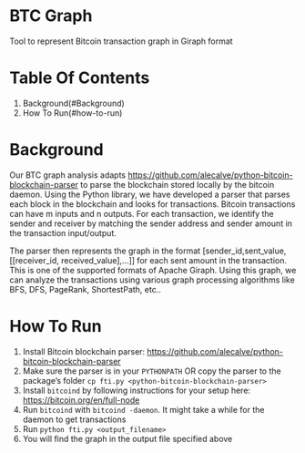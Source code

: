 # BTC Graph
Tool to represent Bitcoin transaction graph in Giraph format 

# Table Of Contents
1. Background(#Background)
2. How To Run(#how-to-run)


# Background
Our BTC graph analysis adapts https://github.com/alecalve/python-bitcoin-blockchain-parser to parse the blockchain stored locally by the bitcoin daemon. Using the Python library, we have developed a parser that parses each block in the blockchain and looks for transactions. Bitcoin transactions can have m inputs and n outputs. For each transaction, we identify the sender and receiver by matching the sender address and sender amount in the transaction input/output.

The parser then represents the graph in the format 
[sender_id,sent_value,[[receiver_id, received_value],...]] 
for each sent amount in the transaction. This is one of the supported formats of Apache Giraph. Using this graph, we can analyze the transactions using various graph processing algorithms like BFS, DFS, PageRank, ShortestPath, etc.. 

# How To Run
1. Install Bitcoin blockchain parser: https://github.com/alecalve/python-bitcoin-blockchain-parser
2. Make sure the parser is in your `PYTHONPATH` OR copy the parser to the package’s folder `cp fti.py <python-bitcoin-blockchain-parser>`
3. Install `bitcoind` by following instructions for your setup here: https://bitcoin.org/en/full-node
4. Run `bitcoind` with `bitcoind -daemon`. It might take a while for the daemon to get transactions
5. Run `python fti.py <output_filename>`
6. You will find the graph in the output file specified above
